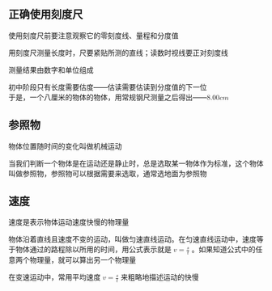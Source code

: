 ## 正确使用刻度尺

使用刻度尺前要注意观察它的零刻度线、量程和分度值

用刻度尺测量长度时，尺要紧贴所测的直线；读数时视线要正对刻度线

测量结果由数字和单位组成

初中阶段只有长度需要估度——估读需要估读到分度值的下一位<br>
于是，一个八厘米的物体的物体，用常规钢尺测量之后得出——<math xmlns="http://www.w3.org/1998/Math/MathML"><mn>8.00</mn><mi>c</mi><mi>m</mi></math>

## 参照物

物体位置随时间的变化叫做机械运动

当我们判断一个物体是在运动还是静止时，总是选取某一物体作为标准，这个物体叫做参照物，参照物可以根据需要来选取，通常选地面为参照物

## 速度

速度是表示物体运动速度快慢的物理量

物体沿着直线且速度不变的运动，叫做匀速直线运动。在匀速直线运动中，速度等于物体通过的路程除以所用的时间，用公式表示就是 <math xmlns="http://www.w3.org/1998/Math/MathML"><mi>v</mi><mo>=</mo><mfrac><mi>s</mi><mi>t</mi></mfrac></math> 。如果知道公式中的任意两个物理量，就可以算出另一个物理量

在变速运动中，常用平均速度 <math xmlns="http://www.w3.org/1998/Math/MathML"><mi>v</mi><mo>=</mo><mfrac><mi>s</mi><mi>t</mi></mfrac></math> 来粗略地描述运动的快慢